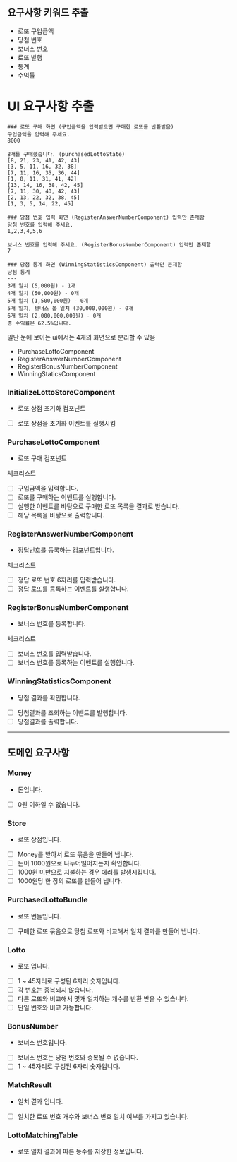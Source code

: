 ## 요구사항 키워드 추출

- 로또 구입금액
- 당첨 번호
- 보너스 번호
- 로또 발행
- 통계
- 수익률

# UI 요구사항 추출

```text
### 로또 구매 화면 (구입금액을 입력받으면 구매한 로또를 반환받음)
구입금액을 입력해 주세요.  
8000

8개를 구매했습니다. (purchasedLottoState)
[8, 21, 23, 41, 42, 43] 
[3, 5, 11, 16, 32, 38] 
[7, 11, 16, 35, 36, 44] 
[1, 8, 11, 31, 41, 42] 
[13, 14, 16, 38, 42, 45] 
[7, 11, 30, 40, 42, 43] 
[2, 13, 22, 32, 38, 45] 
[1, 3, 5, 14, 22, 45]

### 당첨 번호 입력 화면 (RegisterAnswerNumberComponent) 입력만 존재함
당첨 번호를 입력해 주세요.
1,2,3,4,5,6

보너스 번호를 입력해 주세요. (RegisterBonusNumberComponent) 입력만 존재함
7

### 당첨 통계 화면 (WinningStatisticsComponent) 출력만 존재함
당첨 통계
---
3개 일치 (5,000원) - 1개
4개 일치 (50,000원) - 0개
5개 일치 (1,500,000원) - 0개
5개 일치, 보너스 볼 일치 (30,000,000원) - 0개
6개 일치 (2,000,000,000원) - 0개
총 수익률은 62.5%입니다.
```

일단 눈에 보이는 ui에서는 4개의 화면으로 분리할 수 있음

- PurchaseLottoComponent
- RegisterAnswerNumberComponent
- RegisterBonusNumberComponent
- WinningStaticsComponent

### InitializeLottoStoreComponent

- 로또 상점 초기화 컴포넌트
- [ ] 로또 상점을 초기화 이벤트를 실행시킴

### PurchaseLottoComponent

- 로또 구매 컴포넌트

체크리스트

- [ ] 구입금액을 입력합니다.
- [ ] 로또를 구매하는 이벤트를 실행합니다.
- [ ] 실행한 이벤트를 바탕으로 구매한 로또 목록을 결과로 받습니다.
- [ ] 해당 목록을 바탕으로 출력합니다.

### RegisterAnswerNumberComponent

- 정답번호를 등록하는 컴포넌트입니다.

체크리스트

- [ ] 정답 로또 번호 6자리를 입력받습니다.
- [ ] 정답 로또를 등록하는 이벤트를 실행합니다.

### RegisterBonusNumberComponent

- 보너스 번호를 등록합니다.

체크리스트

- [ ] 보너스 번호를 입력받습니다.
- [ ] 보너스 번호를 등록하는 이벤트를 실행합니다.

### WinningStatisticsComponent

- 당첨 결과를 확인합니다.

- [ ] 당첨결과를 조회하는 이벤트를 발행합니다.
- [ ] 당첨결과를 출력합니다.

--- 

## 도메인 요구사항

### Money

- 돈입니다.
- [ ] 0원 이하일 수 없습니다.

### Store

- 로또 상점입니다.
- [ ] Money를 받아서 로또 묶음을 만들어 냅니다.
- [ ] 돈이 1000원으로 나누어떨어지는지 확인합니다.
- [ ] 1000원 미만으로 지불하는 경우 에러를 발생시킵니다.
- [ ] 1000원당 한 장의 로또를 만들어 냅니다.

### PurchasedLottoBundle

- 로또 번들입니다.
- [ ] 구매한 로또 묶음으로 당첨 로또와 비교해서 일치 결과를 만들어 냅니다.

### Lotto

- 로또 입니다.
- [ ] 1 ~ 45자리로 구성된 6자리 숫자입니다.
- [ ] 각 번호는 중복되지 않습니다.
- [ ] 다른 로또와 비교해서 몇개 일치하는 개수를 반환 받을 수 있습니다.
- [ ] 단일 번호와 비교 가능합니다.

### BonusNumber

- 보너스 번호입니다.
- [ ] 보너스 번호는 당첨 번호와 중복될 수 없습니다.
- [ ] 1 ~ 45자리로 구성된 6자리 숫자입니다.

### MatchResult

- 일치 결과 입니다.

- [ ] 일치한 로또 번호 개수와 보너스 번호 일치 여부를 가지고 있습니다.

### LottoMatchingTable

- 로또 일치 결과에 따른 등수를 저장한 정보입니다.


